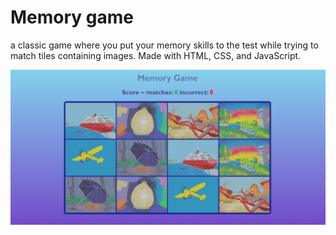 # Memory game

a classic game where you put your memory skills to the test while trying to match tiles containing images. Made with HTML, CSS, and JavaScript.

![Game](/images/ScreenShot41.png)